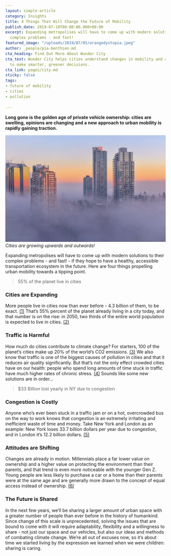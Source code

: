 ```yaml
---
layout: simple-article
category: Insights
title: 4 Things That Will Change the Future of Mobility
publish_date: 2019-07-10T00:00:00.000+00:00
excerpt: Expanding metropolises will have to come up with modern solutions to their
  complex problems - and fast!
featured_image: "/uploads/2019/07/05/orangedystopia.jpeg"
author: _people/pia-benthien.md
cta_heading: Find Out More About Wunder City
cta_text: Wunder City helps cities understand changes in mobility and analyze data
  to make smarter, greener decisions.
cta_link: pages/city.md
sticky: false
tags:
- future of mobility
- cities
- pollution

---
```

**Long gone is the golden age of private vehicle ownership: cities are swelling, opinions are changing and a new approach to urban mobility is rapidly gaining traction.**

![Skyscrapers reach above the fog in a Canadian city](/uploads/2019/07/05/orangedystopia.jpeg "Cities are growing") _Cities are growing upwards and outwards!_

Expanding metropolises will have to come up with modern solutions to their complex problems - and fast! - if they hope to have a healthy, accessible transportation ecosystem in the future. Here are four things propelling urban mobility towards a tipping point.

> 55% of the planet live in cities

### Cities are Expanding

More people live in cities now than ever before - 4.3 billion of them, to be exact. [(1)](https://ourworldindata.org/urbanization) That’s 55% percent of the planet already living in a city today, and that number is on the rise: in 2050, two thirds of the entire world population is expected to live in cities. [(2)](https://www.cnbc.com/2018/05/17/two-thirds-of-global-population-will-live-in-cities-by-2050-un-says.html)

### Traffic is Harmful

How much do cities contribute to climate change? For starters, 100 of the planet’s cities make up 20% of the world’s CO2 emissions. [(3)](https://www.scientificamerican.com/article/heres-how-much-cities-contribute-to-the-worlds-carbon-footprint/ ) We also know that traffic is one of the biggest causes of pollution in cities and that it reduces air quality significantly. But that’s not the only effect crowded cities have on our health: people who spend long amounts of time stuck in traffic have much higher rates of chronic stress. [(4)](https://www.ajpmonline.org/article/S0749-3797(12)00167-5/pdf ) Sounds like some new solutions are in order…

> $33 Billion lost yearly in NY due to congestion

### Congestion is Costly

Anyone who’s ever been stuck in a traffic jam or on a hot, overcrowded bus on the way to work knows that congestion is an extremely irritating and inefficient waste of time and money. Take New York and London as an example: New York loses 33.7 billion dollars per year due to congestion, and in London it’s 12.2 billion dollars. [(5)](https://www.economist.com/graphic-detail/2018/02/28/the-hidden-cost-of-congestion)

### Attitudes are Shifting

Changes are already in motion. Millennials place a far lower value on ownership and a higher value on protecting the environment than their parents, and that trend is even more noticeable with the younger Gen Z. Young people are less likely to purchase a car or a home than their parents were at the same age and are generally more drawn to the concept of equal access instead of ownership. [(6)](https://www.goldmansachs.com/insights/archive/millennials)

### The Future is Shared

In the next few years, we’ll be sharing a larger amount of urban space with a greater number of people than ever before in the history of humankind. Since change of this scale is unprecedented, solving the issues that are bound to come with it will require adaptability, flexibility and a willingness to share - not just our space and our vehicles, but also our ideas and methods of combating climate change. We’re all out of excuses now, so it’s about time we started living by the expression we learned when we were children: sharing is caring.